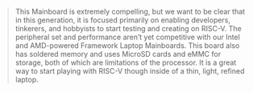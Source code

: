 > This Mainboard is extremely compelling, but we want to be clear that in this generation, it is focused primarily on enabling developers, tinkerers, and hobbyists to start testing and creating on RISC-V. The peripheral set and performance aren’t yet competitive with our Intel and AMD-powered Framework Laptop Mainboards. This board also has soldered memory and uses MicroSD cards and eMMC for storage, both of which are limitations of the processor. It is a great way to start playing with RISC-V though inside of a thin, light, refined laptop.
